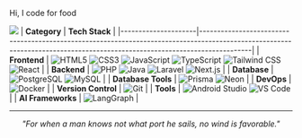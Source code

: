Hi, I code for food

![](https://komarev.com/ghpvc/?username=xhide341&abbreviated=true)
| **Category**       | **Tech Stack**                                                                                                                                                             |
|---------------------|--------------------------------------------------------------------------------------------------------------------------------------------------------------------------|
| **Frontend**        | ![HTML5](https://img.shields.io/badge/HTML5-E34F26?style=flat-square&logo=html5&logoColor=white) ![CSS3](https://img.shields.io/badge/CSS3-1572B6?style=flat-square&logo=css3&logoColor=white) ![JavaScript](https://img.shields.io/badge/JavaScript-F7DF1E?style=flat-square&logo=javascript&logoColor=black) ![TypeScript](https://img.shields.io/badge/TypeScript-3178C6?style=flat-square&logo=typescript&logoColor=white) ![Tailwind CSS](https://img.shields.io/badge/Tailwind_CSS-38B2AC?style=flat-square&logo=tailwind-css&logoColor=white) ![React](https://img.shields.io/badge/React-61DAFB?style=flat-square&logo=react&logoColor=black) |
| **Backend**         | ![PHP](https://img.shields.io/badge/PHP-777BB4?style=flat-square&logo=php&logoColor=white) ![Java](https://img.shields.io/badge/Java-007396?style=flat-square&logo=java&logoColor=white) ![Laravel](https://img.shields.io/badge/Laravel-FF2D20?style=flat-square&logo=laravel&logoColor=white) ![Next.js](https://img.shields.io/badge/Next.js-000000?style=flat-square&logo=next.js&logoColor=white) |
| **Database**        | ![PostgreSQL](https://img.shields.io/badge/PostgreSQL-4169E1?style=flat-square&logo=postgresql&logoColor=white) ![MySQL](https://img.shields.io/badge/MySQL-4479A1?style=flat-square&logo=mysql&logoColor=white) |
| **Database Tools**  | ![Prisma](https://img.shields.io/badge/Prisma-2D3748?style=flat-square&logo=prisma&logoColor=white) ![Neon](https://img.shields.io/badge/Neon-00E59B?style=flat-square&logo=neon&logoColor=white) |
| **DevOps**          | ![Docker](https://img.shields.io/badge/Docker-2CA5E0?style=flat-square&logo=docker&logoColor=white) |
| **Version Control** | ![Git](https://img.shields.io/badge/Git-F05032?style=flat-square&logo=git&logoColor=white) |
| **Tools**           | ![Android Studio](https://img.shields.io/badge/Android_Studio-3DDC84?style=flat-square&logo=android-studio&logoColor=white) ![VS Code](https://img.shields.io/badge/Visual_Studio_Code-0078D4?style=flat-square&logo=visual-studio-code&logoColor=white) |
| **AI Frameworks**   | ![LangGraph](https://img.shields.io/badge/LangGraph-FF6F61?style=flat-square) |

---
<p align="center"><em>"For when a man knows not what port he sails, no wind is favorable."</em></p>
